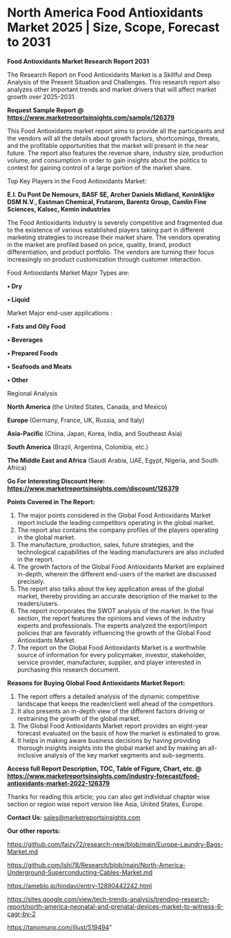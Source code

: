 # North America Food Antioxidants Market 2025 | Size, Scope, Forecast to 2031

<strong>Food Antioxidants Market Research Report 2031</strong>

The Research Report on Food Antioxidants Market is a Skillful and Deep Analysis of the Present Situation and Challenges. This research report also analyzes other important trends and market drivers that will affect market growth over 2025-2031.

<strong>Request Sample Report @ <a href=https://www.marketreportsinsights.com/sample/126379>https://www.marketreportsinsights.com/sample/126379</a></strong>

This Food Antioxidants market report aims to provide all the participants and the vendors will all the details about growth factors, shortcomings, threats, and the profitable opportunities that the market will present in the near future. The report also features the revenue share, industry size, production volume, and consumption in order to gain insights about the politics to contest for gaining control of a large portion of the market share.

Top Key Players in the Food Antioxidants Market:

<strong>E.I. Du Pont De Nemours, BASF SE, Archer Daniels Midland, Koninklijke DSM N.V., Eastman Chemical, Frutarom, Barentz Group, Camlin Fine Sciences, Kalsec, Kemin industries</strong>

The Food Antioxidants Industry is severely competitive and fragmented due to the existence of various established players taking part in different marketing strategies to increase their market share. The vendors operating in the market are profiled based on price, quality, brand, product differentiation, and product portfolio. The vendors are turning their focus increasingly on product customization through customer interaction.

Food Antioxidants Market Major Types are:

<strong>• Dry

• Liquid</strong>

Market Major end-user applications :

<strong>• Fats and Oily Food

• Beverages

• Prepared Foods

• Seafoods and Meats

• Other</strong>

Regional Analysis

</u><strong><b>North America</b></strong> (the United States, Canada, and Mexico)

<strong><b>Europe </b></strong>(Germany, France, UK, Russia, and Italy)

<strong><b>Asia-Pacific</b></strong> (China, Japan, Korea, India, and Southeast Asia)

<strong><b>South America</b></strong> (Brazil, Argentina, Colombia, etc.)

<strong><b>The Middle East and Africa</b></strong> (Saudi Arabia, UAE, Egypt, Nigeria, and South Africa)

<strong>Go For Interesting Discount Here: <a href=https://www.marketreportsinsights.com/discount/126379>https://www.marketreportsinsights.com/discount/126379</a></strong>

<strong>Points Covered in The Report:</strong>
<ol>
  <li>The major points considered in the Global Food Antioxidants Market report include the leading competitors operating in the global market.</li>
  <li>The report also contains the company profiles of the players operating in the global market.</li>
  <li>The manufacture, production, sales, future strategies, and the technological capabilities of the leading manufacturers are also included in the report.</li>
  <li>The growth factors of the Global Food Antioxidants Market are explained in-depth, wherein the different end-users of the market are discussed precisely.</li>
  <li>The report also talks about the key application areas of the global market, thereby providing an accurate description of the market to the readers/users.</li>
  <li>The report incorporates the SWOT analysis of the market. In the final section, the report features the opinions and views of the industry experts and professionals. The experts analyzed the export/import policies that are favorably influencing the growth of the Global Food Antioxidants Market.</li>
  <li>The report on the Global Food Antioxidants Market is a worthwhile source of information for every policymaker, investor, stakeholder, service provider, manufacturer, supplier, and player interested in purchasing this research document.</li>
</ol>
<strong>Reasons for Buying Global Food Antioxidants Market Report:</strong>

<ol>
  <li>The report offers a detailed analysis of the dynamic competitive landscape that keeps the reader/client well ahead of the competitors.</li>
  <li>It also presents an in-depth view of the different factors driving or restraining the growth of the global market.</li>
  <li>The Global Food Antioxidants Market report provides an eight-year forecast evaluated on the basis of how the market is estimated to grow.</li>
  <li>It helps in making aware business decisions by having providing thorough insights insights into the global market and by making an all-inclusive analysis of the key market segments and sub-segments.</li>
</ol>
<strong>Access full Report Description, TOC, Table of Figure, Chart, etc. @ <a href=https://www.marketreportsinsights.com/industry-forecast/food-antioxidants-market-2022-126379>https://www.marketreportsinsights.com/industry-forecast/food-antioxidants-market-2022-126379</a></strong>


Thanks for reading this article; you can also get individual chapter wise section or region wise report version like Asia, United States, Europe.

<strong>Contact Us:</strong>
sales@marketreportsinsights.com

<strong>Our other reports:</strong>

<a href=https://github.com/faizy72/research-new/blob/main/Europe-Laundry-Bags-Market.md>https://github.com/faizy72/research-new/blob/main/Europe-Laundry-Bags-Market.md</a>

<a href=https://github.com/Ishi78/Research/blob/main/North-America-Underground-Superconducting-Cables-Market.md>https://github.com/Ishi78/Research/blob/main/North-America-Underground-Superconducting-Cables-Market.md</a>

<a href=https://ameblo.jp/hindavi/entry-12890442242.html>https://ameblo.jp/hindavi/entry-12890442242.html</a>

<a href=https://sites.google.com/view/tech-trends-analysis/trending-research-report/north-america-neonatal-and-prenatal-devices-market-to-witness-6-cagr-by-2>https://sites.google.com/view/tech-trends-analysis/trending-research-report/north-america-neonatal-and-prenatal-devices-market-to-witness-6-cagr-by-2</a>

<a href=https://tanomuno.com/illust/519494>https://tanomuno.com/illust/519494</a>"
